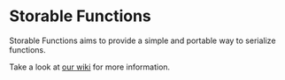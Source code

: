 Storable Functions
==================

Storable Functions aims to provide a simple and portable way to serialize functions.

Take a look at [our wiki](http://wiki.github.com/jessymilare/storable-functions/) for more information.